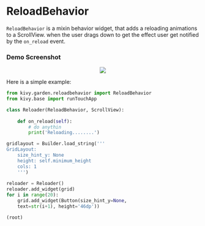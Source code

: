 ReloadBehavior
=========

`ReloadBehavior` is a  mixin behavior widget, that adds a reloading animations to a
ScrollView. when the user drags down to get the effect user get notified by
the `on_reload` event.


### Demo Screenshot

<p align="center">
  <img src="https://raw.githubusercontent.com/avour/garden.reloadbehavior/master/Screenshot.png">
</p>


Here is a simple example:

```python
from kivy.garden.reloadbehavior import ReloadBehavior
from kivy.base import runTouchApp

class Reloader(ReloadBehavior, ScrollView):
    
    def on_reload(self):
        # do anythin
        print('Reloading........')

gridlayout = Builder.load_string('''
GridLayout:
    size_hint_y: None
    height: self.minimum_height
    cols: 1
    ''')
    
reloader = Reloader()
reloader.add_widget(grid)
for i in range(20):
    grid.add_widget(Button(size_hint_y=None,
    text=str(i+1), height='46dp'))

(root)
```



<!-- [![ReloadBehavior Video demonstrattion](http://img.youtube.com/vi/PUD_RTmpxag/0.jpg)](http://www.youtube.com/watch?v=PUD_RTmpxag "ReloadBehavior Video demonstration") -->
